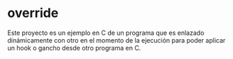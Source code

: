 # override

Este proyecto es un ejemplo en C de un programa que es enlazado dinámicamente con otro en el momento de la ejecución para poder aplicar un hook o gancho desde otro programa en C.
